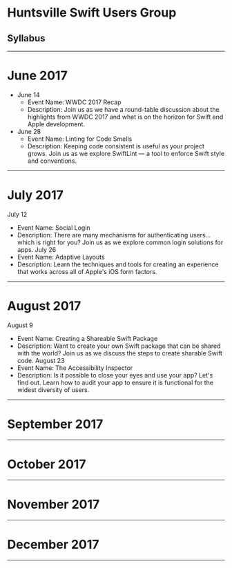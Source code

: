# Huntsville Swift Users Group
## Syllabus

---

# June 2017

- June 14
  - Event Name: WWDC 2017 Recap
  - Description: Join us as we have a round-table discussion about the highlights from WWDC 2017 and what is on the horizon for Swift and Apple development.
- June 28
  - Event Name: Linting for Code Smells
  - Description: Keeping code consistent is useful as your project grows. Join us as we explore SwiftLint — a tool to enforce Swift style and conventions.

---

# July 2017

July 12
  - Event Name: Social Login
  - Description: There are many mechanisms for authenticating users... which is right for you? Join us as we explore common login solutions for apps.
July 26
  - Event Name: Adaptive Layouts
  - Description: Learn the techniques and tools for creating an experience that works across all of Apple's iOS form factors.

---

# August 2017

August 9
  - Event Name: Creating a Shareable Swift Package
  - Description: Want to create your own Swift package that can be shared with the world? Join us as we discuss the steps to create sharable Swift code.
August 23
  - Event Name: The Accessibility Inspector
  - Description: Is it possible to close your eyes and use your app? Let's find out. Learn how to audit your app to ensure it is functional for the widest diversity of users. 

---

# September 2017

---

# October 2017

---

# November 2017

---

# December 2017

---